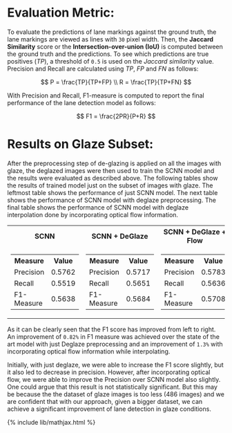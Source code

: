 # Evaluation Metric:
To evaluate the predictions of lane markings against the ground truth, the lane markings are viewed as lines with `30` pixel width. Then, the **Jaccard Similarity** score or the **Intersection-over-union (IoU)** is computed between the ground truth and the predictions. To see which predictions are true positives (*TP*), a threshold of `0.5` is used on the *Jaccard similarity* value. Precision and Recall are calculated using *TP*, *FP* and *FN* as follows:

$$
P = \frac{TP}{TP+FP} \\
R = \frac{TP}{TP+FN}
$$

With Precision and Recall, F1-measure is computed to report the final performance of the lane detection model as follows:

$$
F1 = \frac{2PR}{P+R}
$$

# Results on Glaze Subset:
After the preprocessing step of de-glazing is applied on all the images with glaze, the deglazed images were then used to train the SCNN model and the results were evaluated as described above. The following tables show the results of trained model just on the subset of images with glaze. The leftmost table shows the performance of just SCNN model. The next table shows the performance of SCNN model with deglaze preprocessing. The final table shows the performance of SCNN model with deglaze interpolation done by incorporating optical flow information.

<table align="center">
<tr><th>SCNN</th><th>SCNN + DeGlaze</th><th>SCNN + DeGlaze + Flow</th></tr>
<tr>
<td>
<table>
<tr><th>Measure</th><th>Value</th></tr>
<tr><td>Precision</td><td>0.5762</td></tr>
<tr><td>Recall</td><td>0.5519</td></tr>
<tr><td>F1-Measure</td><td>0.5638</td></tr>
</table>
</td><td>
<table>
<tr><th>Measure</th><th>Value</th></tr>
<tr><td>Precision</td><td>0.5717</td></tr>
<tr><td>Recall</td><td>0.5651</td></tr>
<tr><td>F1-Measure</td><td>0.5684</td></tr>
</table>
</td><td>
<table>
<tr><th>Measure</th><th>Value</th></tr>
<tr><td>Precision</td><td>0.5783</td></tr>
<tr><td>Recall</td><td>0.5636</td></tr>
<tr><td>F1-Measure</td><td>0.5708</td></tr>
</table>
</td>
</tr>
</table>

As it can be clearly seen that the F1 score has improved from left to right. An improvement of `0.82%` in F1 measure was achieved over the state of the art model with just Deglaze preprocessing and an improvement of `1.3%` with incorporating optical flow information while interpolating.

Initially, with just deglaze, we were able to increase the F1 score slightly, but it also led to decrease in precision. However, after incorporating optical flow, we were able to improve the Precision over SCNN model also slightly. One could argue that this result is not statistically significant. But this may be because the the dataset of glaze images is too less (486 images) and we are confident that with our approach, given a bigger dataset, we can achieve a significant improvement of lane detection in glaze conditions.

{% include lib/mathjax.html %}